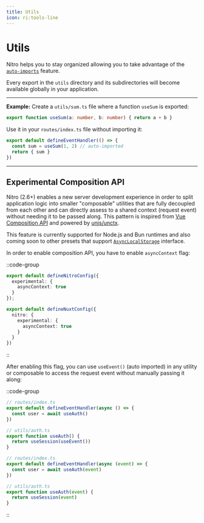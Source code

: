 ```yaml
---
title: Utils
icon: ri:tools-line
---
```


# Utils

Nitro helps you to stay organized allowing you to take advantage of the [`auto-imports`](auto-imports.md) feature.

Every export in the `utils` directory and its subdirectories will become available globally in your application.

---

**Example:** Create a `utils/sum.ts` file where a function `useSum` is exported:

```ts [utils/sum.ts]
export function useSum(a: number, b: number) { return a + b }
```

Use it in your `routes/index.ts` file without importing it:

```ts [routes/index.ts]
export default defineEventHandler(() => {
  const sum = useSum(1, 2) // auto-imported
  return { sum }
})
```

---

## Experimental Composition API

Nitro (2.6+) enables a new server development experience in order to split application logic into smaller "composable" utilities that are fully decoupled from each other and can directly assess to a shared context (request event) without needing it to be passed along. This pattern is inspired from [Vue Composition API](https://vuejs.org/guide/extras/composition-api-faq.html#why-composition-api) and powered by [unjs/unctx](https://github.com/unjs/unctx).

This feature is currently supported for Node.js and Bun runtimes and also coming soon to other presets that support [`AsyncLocalStorage`](https://nodejs.org/api/async_context.html#class-asynclocalstorage) interface.

In order to enable composition API, you have to enable `asyncContext` flag:

::code-group
```ts [nitro.config.ts]
export default defineNitroConfig({
  experimental: {
    asyncContext: true
  }
});
```
```ts [nuxt.config.ts]
export default defineNuxtConfig({
  nitro: {
    experimental: {
      asyncContext: true
    }
  }
})
```
::

After enabling this flag, you can use `useEvent()` (auto imported) in any utility or composable to access the request event without manually passing it along:

::code-group
```ts [with async context]
// routes/index.ts
export default defineEventHandler(async () => {
  const user = await useAuth()
})

// utils/auth.ts
export function useAuth() {
  return useSession(useEvent())
}
```
```ts [without async context]
// routes/index.ts
export default defineEventHandler(async (event) => {
  const user = await useAuth(event)
})

// utils/auth.ts
export function useAuth(event) {
  return useSession(event)
}
```
::
